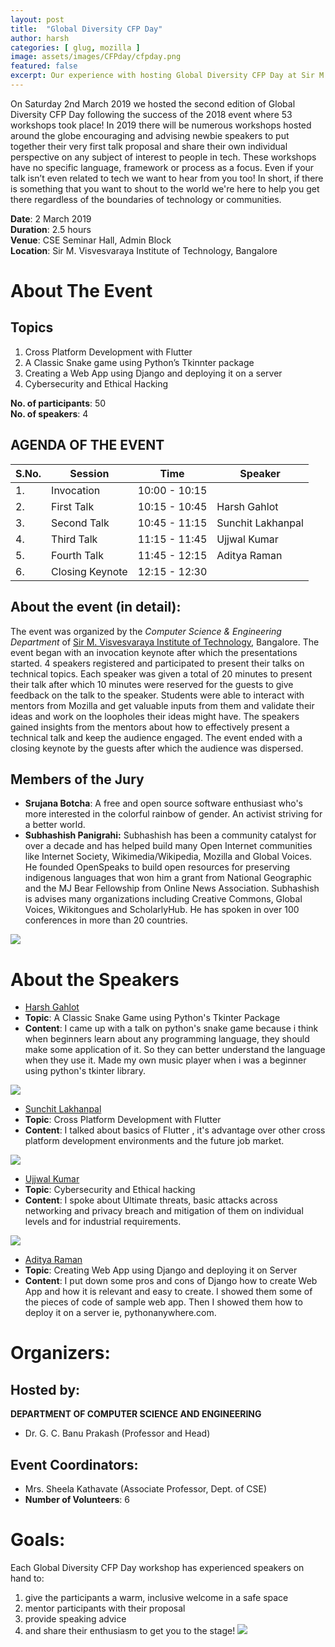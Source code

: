 ```yaml
---
layout: post
title:  "Global Diversity CFP Day"
author: harsh
categories: [ glug, mozilla ]
image: assets/images/CFPday/cfpday.png
featured: false
excerpt: Our experience with hosting Global Diversity CFP Day at Sir M. Visvesvaraya Institute of Technology, Bangalore, in association with Mozilla.
---
```

On Saturday 2nd March 2019 we hosted the second edition of Global Diversity CFP Day following the success of the 2018 event where 53 workshops took place!
In 2019 there will be numerous workshops hosted around the globe encouraging and advising newbie speakers to put together their very first talk proposal and share their own individual perspective on any subject of interest to people in tech.
These workshops have no specific language, framework or process as a focus. Even if your talk isn’t even related to tech we want to hear from you too! In short, if there is something that you want to shout to the world we're here to help you get there regardless of the boundaries of technology or communities.

**Date**:  2 March 2019  
**Duration**: 2.5 hours  
**Venue**: CSE Seminar Hall, Admin Block  
**Location**: Sir M. Visvesvaraya Institute of Technology, Bangalore  


# About The Event

## Topics
1. Cross Platform Development with Flutter
2. A Classic Snake game using Python’s Tkinnter package
3. Creating a Web App using Django and deploying it on a server
4. Cybersecurity and Ethical Hacking

**No. of participants**: 50  
**No. of speakers**: 4


## AGENDA OF THE EVENT

| S.No. | Session | Time | Speaker |
|-----|---------|------|---------|
|  1. | Invocation  | 10:00 - 10:15  |  |
|  2. | First Talk | 10:15 - 10:45  | Harsh Gahlot |
|  3. | Second Talk | 10:45 - 11:15 | Sunchit Lakhanpal |
|  4. | Third Talk | 11:15 - 11:45 | Ujjwal Kumar |
|  5. | Fourth Talk | 11:45 - 12:15 | Aditya Raman |
|  6. | Closing Keynote | 12:15 - 12:30 | |




## About the event (in detail):
The event was organized by the *Computer Science & Engineering Department* of [Sir M. Visvesvaraya Institute of Technology](https://www.sirmvit.edu/), Bangalore. The event began with an invocation keynote after which the presentations started. 4 speakers registered and participated to present their talks on technical topics. Each speaker was given a total of 20 minutes to present their talk after which 10 minutes were reserved for the guests to give feedback on the talk to the speaker.
Students were able to interact with mentors from Mozilla and get valuable inputs from them and validate their ideas and work on the loopholes their ideas might have. The speakers gained insights from the mentors about how to effectively present a technical talk and keep the audience engaged. The event ended with a closing keynote by the guests after which the audience was dispersed.

## Members of the Jury
- **Srujana Botcha**:
A free and open source software enthusiast who's more interested in the colorful rainbow of gender. An activist striving for a better world.
- **Subhashish Panigrahi:**
Subhashish has been a community catalyst for over a decade and has helped build many Open Internet communities like Internet Society, Wikimedia/Wikipedia, Mozilla and Global Voices. He founded OpenSpeaks to build open resources for preserving indigenous languages that won him a grant from National Geographic and the MJ Bear Fellowship from Online News Association. Subhashish is advises many organizations including Creative Commons, Global Voices, Wikitongues and ScholarlyHub. He has spoken in over 100 conferences in more than 20 countries.

![](/assets/images/CFPday/speaker.jpg)

# About the Speakers

- [Harsh Gahlot](https://twitter.com/Hersh257)
- **Topic**: A Classic Snake Game using Python's Tkinter Package
- **Content**: I came up with a talk on python's snake game because i think when beginners learn about any programming language, they should make some application of it. So they can better understand the language when they use it. Made my own music player when i was a beginner using python's tkinter library.

![](/assets/images/CFPday/techspeak.jpg)

- [Sunchit Lakhanpal](https://twitter.com/SLakhanpal17)
- **Topic**: Cross Platform Development with Flutter
- **Content**: I talked about basics of Flutter , it's advantage over other cross platform development environments and the future job market.

![](/assets/images/CFPday/flutter.jpg)

- [Ujjwal Kumar](https://twitter.com/Ujwal07kumar)
- **Topic**: Cybersecurity and Ethical hacking
- **Content**: I spoke about Ultimate threats, basic attacks across networking and privacy breach and mitigation of them on individual levels and for industrial requirements.

![](/assets/images/CFPday/cyber.jpg)

- [Aditya Raman](https://twitter.com/_adityaraman)
- **Topic**: Creating Web App using Django and deploying it on Server
- **Content**: I put down some pros and cons of Django how to create Web App and how it is relevant and easy to create. I showed them some of the pieces of code of sample web app. Then I showed them how to deploy it on a server ie, pythonanywhere.com.

# Organizers:
## Hosted by:
**DEPARTMENT OF COMPUTER SCIENCE AND ENGINEERING**
- Dr. G. C. Banu Prakash (Professor and Head)

## Event Coordinators:
- Mrs. Sheela Kathavate (Associate Professor, Dept. of CSE)
- **Number of Volunteers**: 6

# Goals:
Each Global Diversity CFP Day workshop has experienced speakers on hand to:
1. give the participants a warm, inclusive welcome in a safe space
2. mentor participants with their proposal
3. provide speaking advice
4. and share their enthusiasm to get you to the stage!
![](/assets/images/CFPday/organisers.jpg)
